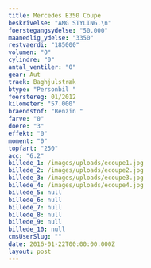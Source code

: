 ```yaml
---
title: Mercedes E350 Coupe
beskrivelse: "AMG STYLING.\n"
foerstegangsydelse: "50.000"
maanedlig_ydelse: "3350"
restvaerdi: "185000"
volumen: "0"
cylindre: "0"
antal_ventiler: "0"
gear: Aut
traek: Baghjulstræk
btype: "Personbil "
foerstereg: 01/2012
kilometer: "57.000"
braendstof: "Benzin "
farve: "0"
doere: "3"
effekt: "0"
moment: "0"
topfart: "250"
acc: "6.2"
billede_1: /images/uploads/ecoupe1.jpg
billede_2: /images/uploads/ecoupe2.jpg
billede_3: /images/uploads/ecoupe3.jpg
billede_4: /images/uploads/ecoupe4.jpg
billede_5: null
billede_6: null
billede_7: null
billede_8: null
billede_9: null
billede_10: null
cmsUserSlug: ""
date: 2016-01-22T00:00:00.000Z
layout: post
---
```


